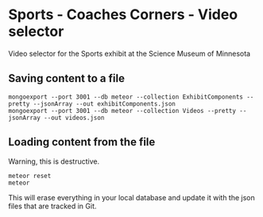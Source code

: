 # Sports - Coaches Corners - Video selector

Video selector for the Sports exhibit at the Science Museum of Minnesota

## Saving content to a file

    mongoexport --port 3001 --db meteor --collection ExhibitComponents --pretty --jsonArray --out exhibitComponents.json
    mongoexport --port 3001 --db meteor --collection Videos --pretty --jsonArray --out videos.json
    
## Loading content from the file
Warning, this is destructive.

    meteor reset
    meteor

This will erase everything in your local database and update it with the json
files that are tracked in Git.
